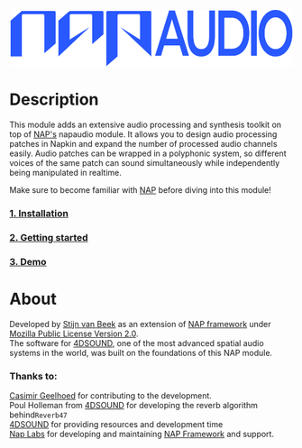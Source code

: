<p align="center">
  <img src="manual/media/nap_audio_logo.png" width="500" height="100">
</p>

# Description

This module adds an extensive audio processing and synthesis toolkit on top of [NAP's](https://www.napframework.com) napaudio module. It allows you to design audio processing patches in Napkin and expand the number of processed audio channels easily. Audio patches can be wrapped in a polyphonic system, so different voices of the same patch can sound simultaneously while independently being manipulated in realtime.

Make sure to become familiar with [NAP](https://www.napframework.com) before diving into this module!

### [1. Installation](manual/installation.md)
### [2. Getting started](manual/gettingstarted.md)
### [3. Demo](manual/demo.md)

# About

Developed by [Stijn van Beek](https://www.stijnvanbeek.nl) as an extension of [NAP framework](https://www.napframework.com) under [Mozilla Public License Version 2.0](License.txt).
<br>The software for [4DSOUND](https//www.4dsound.net), one of the most advanced spatial audio systems in the world, was built on the foundations of this NAP module.
<br>
### Thanks to:
[Casimir Geelhoed](https://www.casimirgeelhoed.com) for contributing to the development.
<br>Poul Holleman from [4DSOUND](https://www.4dsound.net) for developing the reverb algorithm behind`Reverb47`
<br>[4DSOUND](https://www.4dsound.net) for providing resources and development time
<br>[Nap Labs](https://www.nap-labs.tech) for developing and maintaining [NAP Framework](www.napframework.com) and support. 